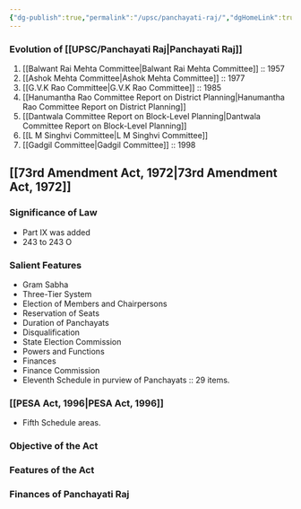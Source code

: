 ```yaml
---
{"dg-publish":true,"permalink":"/upsc/panchayati-raj/","dgHomeLink":true,"dgPassFrontmatter":false}
---
```


### Evolution of [[UPSC/Panchayati Raj|Panchayati Raj]] 
1. [[Balwant Rai Mehta Committee|Balwant Rai Mehta Committee]] :: 1957
2. [[Ashok Mehta Committee|Ashok Mehta Committee]] :: 1977
3. [[G.V.K Rao Committee|G.V.K Rao Committee]] ::  1985
4. [[Hanumantha Rao Committee Report on District Planning|Hanumantha Rao Committee Report on District Planning]]
5. [[Dantwala Committee Report on Block-Level Planning|Dantwala Committee Report on Block-Level Planning]]
6. [[L M Singhvi Committee|L M Singhvi Committee]]
7. [[Gadgil Committee|Gadgil Committee]] :: 1998 


## [[73rd Amendment Act, 1972|73rd Amendment Act, 1972]]
### Significance of Law
- Part IX was added
- 243 to 243 O

### Salient Features
- Gram Sabha
- Three-Tier System
- Election of Members and Chairpersons 
- Reservation of Seats
- Duration of Panchayats 
- Disqualification 
- State Election Commission
- Powers and Functions
- Finances 
- Finance Commission
- Eleventh Schedule in purview of Panchayats :: 29 items. 

### [[PESA Act, 1996|PESA Act, 1996]]
- Fifth Schedule areas. 

### Objective of the Act 
### Features of the Act
### Finances of Panchayati Raj
